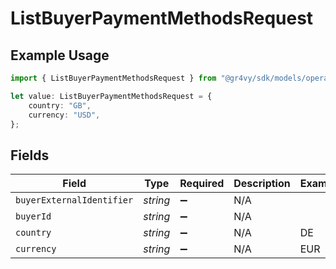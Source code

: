 # ListBuyerPaymentMethodsRequest

## Example Usage

```typescript
import { ListBuyerPaymentMethodsRequest } from "@gr4vy/sdk/models/operations";

let value: ListBuyerPaymentMethodsRequest = {
    country: "GB",
    currency: "USD",
};
```

## Fields

| Field                     | Type                      | Required                  | Description               | Example                   |
| ------------------------- | ------------------------- | ------------------------- | ------------------------- | ------------------------- |
| `buyerExternalIdentifier` | *string*                  | :heavy_minus_sign:        | N/A                       |                           |
| `buyerId`                 | *string*                  | :heavy_minus_sign:        | N/A                       |                           |
| `country`                 | *string*                  | :heavy_minus_sign:        | N/A                       | DE                        |
| `currency`                | *string*                  | :heavy_minus_sign:        | N/A                       | EUR                       |